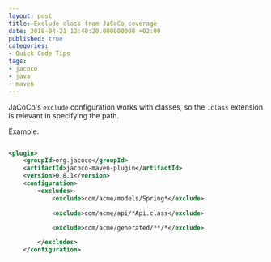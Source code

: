 ```yaml
---
layout: post
title: Exclude class from JaCoCo coverage
date: 2018-04-21 12:40:20.000000000 +02:00
published: true
categories:
- Quick Code Tips
tags:
- jacoco
- java
- maven
---
```


JaCoCo's <code>exclude</code> configuration works with classes, so the <code>.class</code> extension is relevant in specifying the path.

Example:

```xml

<plugin>
    <groupId>org.jacoco</groupId>
    <artifactId>jacoco-maven-plugin</artifactId>
    <version>0.8.1</version>
    <configuration>
        <excludes>
            <exclude>com/acme/models/Spring*</exclude>

            <exclude>com/acme/api/*Api.class</exclude>

            <exclude>com/acme/generated/**/*</exclude>

        </excludes>
    </configuration>

```
